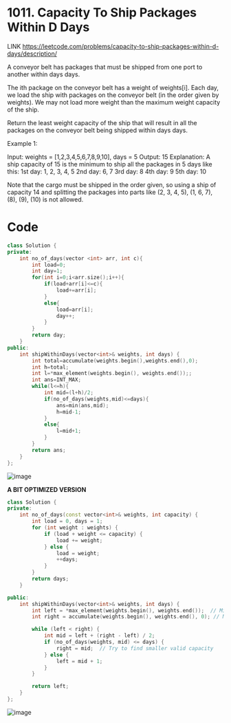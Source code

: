 # 1011. Capacity To Ship Packages Within D Days

LINK  https://leetcode.com/problems/capacity-to-ship-packages-within-d-days/description/

A conveyor belt has packages that must be shipped from one port to another within days days.

The ith package on the conveyor belt has a weight of weights[i]. Each day, we load the ship with packages on the conveyor belt (in the order given by weights). We may not load more weight than the maximum weight capacity of the ship.

Return the least weight capacity of the ship that will result in all the packages on the conveyor belt being shipped within days days.

 

Example 1:

Input: weights = [1,2,3,4,5,6,7,8,9,10], days = 5
Output: 15
Explanation: A ship capacity of 15 is the minimum to ship all the packages in 5 days like this:
1st day: 1, 2, 3, 4, 5
2nd day: 6, 7
3rd day: 8
4th day: 9
5th day: 10

Note that the cargo must be shipped in the order given, so using a ship of capacity 14 and splitting the packages into parts like (2, 3, 4, 5), (1, 6, 7), (8), (9), (10) is not allowed.


# Code

```cpp
class Solution {
private:
    int no_of_days(vector <int> arr, int c){
        int load=0;
        int day=1;
        for(int i=0;i<arr.size();i++){
            if(load+arr[i]<=c){
                load+=arr[i];
            }
            else{
                load=arr[i];
                day++;
            }
        }
        return day;
    }
public:
    int shipWithinDays(vector<int>& weights, int days) {
        int total=accumulate(weights.begin(),weights.end(),0);
        int h=total;
        int l=*max_element(weights.begin(), weights.end());;
        int ans=INT_MAX;
        while(l<=h){
            int mid=(l+h)/2;
            if(no_of_days(weights,mid)<=days){
                ans=min(ans,mid);
                h=mid-1;
            }
            else{
                l=mid+1;
            }
        }
        return ans;
    }
};
```
![image](https://github.com/user-attachments/assets/c97d10a9-c99c-433e-83c4-78ae3d3792c4)


**A BIT OPTIMIZED VERSION**
```cpp
class Solution {
private:
    int no_of_days(const vector<int>& weights, int capacity) {
        int load = 0, days = 1;
        for (int weight : weights) {
            if (load + weight <= capacity) {
                load += weight;
            } else {
                load = weight;
                ++days;
            }
        }
        return days;
    }

public:
    int shipWithinDays(vector<int>& weights, int days) {
        int left = *max_element(weights.begin(), weights.end());  // Minimum possible capacity
        int right = accumulate(weights.begin(), weights.end(), 0); // Maximum possible capacity

        while (left < right) {
            int mid = left + (right - left) / 2;
            if (no_of_days(weights, mid) <= days) {
                right = mid;  // Try to find smaller valid capacity
            } else {
                left = mid + 1;
            }
        }

        return left;
    }
};
```
![image](https://github.com/user-attachments/assets/7a52a10c-fd6c-4900-8719-1bbf041a616e)
